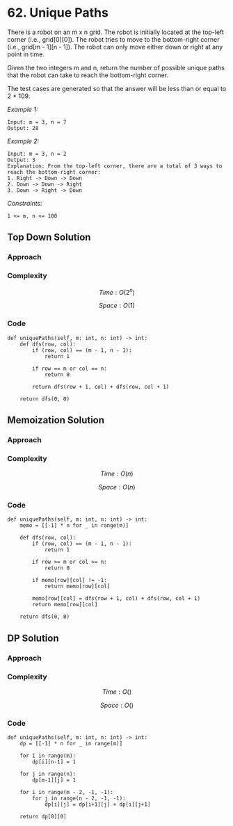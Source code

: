 # 62. Unique Paths
There is a robot on an m x n grid. The robot is initially located at the top-left corner (i.e., grid[0][0]). The robot tries to move to the bottom-right corner (i.e., grid[m - 1][n - 1]). The robot can only move either down or right at any point in time.

Given the two integers m and n, return the number of possible unique paths that the robot can take to reach the bottom-right corner.

The test cases are generated so that the answer will be less than or equal to 2 * 109.

*Example 1:*

```
Input: m = 3, n = 7
Output: 28
```

*Example 2:*

```
Input: m = 3, n = 2
Output: 3
Explanation: From the top-left corner, there are a total of 3 ways to reach the bottom-right corner:
1. Right -> Down -> Down
2. Down -> Down -> Right
3. Down -> Right -> Down
```

*Constraints:*

```
1 <= m, n <= 100
```

## Top Down Solution

### Approach
<!-- Describe your approach to solving the problem. -->

### Complexity
$$Time: O(2^n)$$

$$Space: O(1)$$

### Code
```
def uniquePaths(self, m: int, n: int) -> int:
    def dfs(row, col):
        if (row, col) == (m - 1, n - 1):
            return 1

        if row == m or col == n:
            return 0

        return dfs(row + 1, col) + dfs(row, col + 1)

    return dfs(0, 0)
```

## Memoization Solution

### Approach
<!-- Describe your approach to solving the problem. -->

### Complexity
$$Time: O(n)$$

$$Space: O(n)$$

### Code
```
def uniquePaths(self, m: int, n: int) -> int:
    memo = [[-1] * n for _ in range(m)]

    def dfs(row, col):
        if (row, col) == (m - 1, n - 1):
            return 1

        if row >= m or col >= n:
            return 0

        if memo[row][col] != -1:
            return memo[row][col]

        memo[row][col] = dfs(row + 1, col) + dfs(row, col + 1)
        return memo[row][col]

    return dfs(0, 0)
```

## DP Solution

### Approach
<!-- Describe your approach to solving the problem. -->

### Complexity
$$Time: O()$$

$$Space: O()$$

### Code
```
def uniquePaths(self, m: int, n: int) -> int:
    dp = [[-1] * n for _ in range(m)]

    for i in range(m):
        dp[i][n-1] = 1

    for j in range(n):
        dp[m-1][j] = 1

    for i in range(m - 2, -1, -1):
        for j in range(n - 2, -1, -1):
            dp[i][j] = dp[i+1][j] + dp[i][j+1]

    return dp[0][0]
```